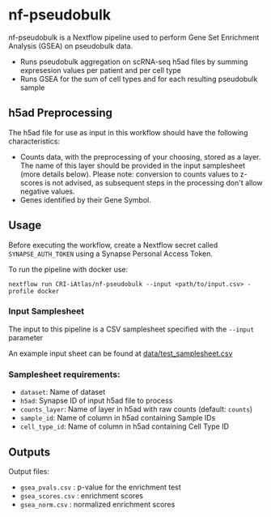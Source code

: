 # nf-pseudobulk

nf-pseudobulk is a Nextflow pipeline used to perform Gene Set Enrichment Analysis (GSEA) on pseudobulk data.

- Runs pseudobulk aggregation on scRNA-seq h5ad files by summing expresesion values per patient and per cell type
- Runs GSEA for the sum of cell types and for each resulting pseudobulk sample

## h5ad Preprocessing
The h5ad file for use as input in this workflow should have the following characteristics:
- Counts data, with the preprocessing of your choosing, stored as a layer. The name of this layer should be provided in the input samplesheet (more details below). Please note: conversion to counts values to z-scores is not advised, as subsequent steps in the processing don't allow negative values.
- Genes identified by their Gene Symbol.

## Usage

Before executing the workflow, create a Nextflow secret called `SYNAPSE_AUTH_TOKEN` using a Synapse Personal Access Token.

To run the pipeline with docker use:

```
nextflow run CRI-iAtlas/nf-pseudobulk --input <path/to/input.csv> -profile docker
```

### Input Samplesheet
The input to this pipeline is a CSV samplesheet specified with the `--input` parameter

An example input sheet can be found at [data/test_samplesheet.csv](https://github.com/CRI-iAtlas/nf-pseudobulk/blob/main/data/test_samplesheet.csv)

### Samplesheet requirements:

- `dataset`: Name of dataset
- `h5ad`: Synapse ID of input h5ad file to process
- `counts_layer`: Name of layer in h5ad with raw counts (default: `counts`)
- `sample_id`: Name of column in h5ad containing Sample IDs
- `cell_type_id`: Name of column in h5ad containing Cell Type ID

## Outputs

Output files:
- `gsea_pvals.csv` : p-value for the enrichment test
- `gsea_scores.csv` : enrichment scores
- `gsea_norm.csv` : normalized enrichment scores


